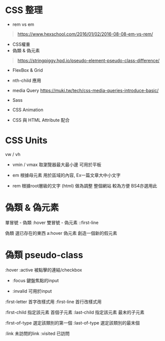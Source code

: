 # CSS 整理
- rem vs em 
> https://www.hexschool.com/2016/01/02/2016-08-08-em-vs-rem/

- CSS權重
- 偽類 & 偽元素
> https://stringpiggy.hpd.io/pseudo-element-pseudo-class-difference/

- FlexBox & Grid
- nth-child 應用

- media Query
https://muki.tw/tech/css-media-queries-introduce-basic/

- Sass

- CSS Animation

- CSS 與 HTML Attribute 配合

# CSS Units
vw / vh
* vmin / vmax 取瀏覽器最大最小邊
可用於平板

* em   根據母元素
用於區域的內容, Ex一篇文章大中小文字

* rem  根據root層級的文字 (html)
做為調整 整個網站 較為方便
BS4亦選用此

# 偽類 & 偽元素
單冒號 - 偽類 :hover
雙冒號 - 偽元素 ::first-line

偽類 選已存在的東西 a:hover
偽元素 創造一個新的假元素

# 偽類 pseudo-class
:hover
:active 被點擊的連結/checkbox
* :focus  鍵盤焦點的input

* :invalid 可用於input

:first-letter 首字改樣式用
:first-line 首行改樣式用

:first-child  指定該元素 首個子元素
:last-child  指定該元素 最末的子元素

:first-of-type 選定該類別的第一個
:last-of-type  選定該類別的最末個

:link 未訪問的link
:visited 已訪問